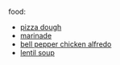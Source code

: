 <link href="../css/dark_theme.css" rel="stylesheet" />

food:

- [pizza dough](https://youtu.be/T4c9UBax6kM)
- [marinade](https://youtu.be/jydkRdjw0J4)
- [bell pepper chicken alfredo](https://youtu.be/C8mJMEk1FuA)  
- [lentil soup](https://youtu.be/x6UWe6JMq3M)  
